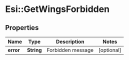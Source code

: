 # Esi::GetWingsForbidden

## Properties
Name | Type | Description | Notes
------------ | ------------- | ------------- | -------------
**error** | **String** | Forbidden message | [optional] 


